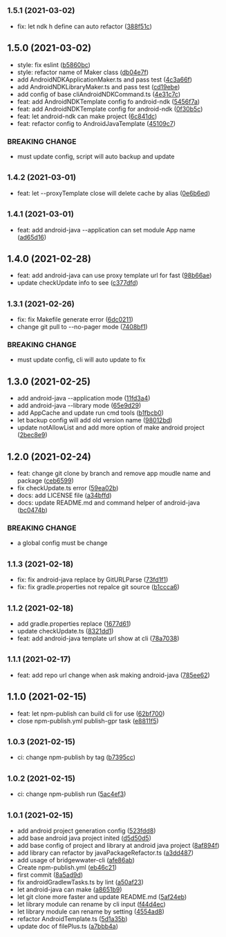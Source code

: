 ## <small>1.5.1 (2021-03-02)</small>

* fix: let ndk h define can auto refactor ([388f51c](https://github.com/bridgewwater/bridgewwater-cli/commit/388f51c))

## 1.5.0 (2021-03-02)

* style: fix eslint ([b5860bc](https://github.com/bridgewwater/bridgewwater-cli/commit/b5860bc))
* style: refactor name of Maker class ([db04e7f](https://github.com/bridgewwater/bridgewwater-cli/commit/db04e7f))
* add AndroidNDKApplicationMaker.ts and pass test ([4c3a66f](https://github.com/bridgewwater/bridgewwater-cli/commit/4c3a66f))
* add AndroidNDKLibraryMaker.ts and pass test ([cd19ebe](https://github.com/bridgewwater/bridgewwater-cli/commit/cd19ebe))
* add config of base cliAndroidNDKCommand.ts ([4e31c7c](https://github.com/bridgewwater/bridgewwater-cli/commit/4e31c7c))
* feat: add AndroidNDKTemplate config fo android-ndk ([5456f7a](https://github.com/bridgewwater/bridgewwater-cli/commit/5456f7a))
* feat: add AndroidNDKTemplate config for android-ndk ([0f30b5c](https://github.com/bridgewwater/bridgewwater-cli/commit/0f30b5c))
* feat: let android-ndk can make project ([6c841dc](https://github.com/bridgewwater/bridgewwater-cli/commit/6c841dc))
* feat: refactor config to AndroidJavaTemplate ([45109c7](https://github.com/bridgewwater/bridgewwater-cli/commit/45109c7))

### BREAKING CHANGE

* must update config, script will auto backup and update

## <small>1.4.2 (2021-03-01)</small>

* feat: let --proxyTemplate close will delete cache by alias ([0e6b6ed](https://github.com/bridgewwater/bridgewwater-cli/commit/0e6b6ed))

## <small>1.4.1 (2021-03-01)</small>

* feat: add android-java --application can set module App name ([ad65d16](https://github.com/bridgewwater/bridgewwater-cli/commit/ad65d16))

## 1.4.0 (2021-02-28)

* feat: add android-java can use proxy template url for fast ([98b66ae](https://github.com/bridgewwater/bridgewwater-cli/commit/98b66ae))
* update checkUpdate info to see ([c377dfd](https://github.com/bridgewwater/bridgewwater-cli/commit/c377dfd))

## <small>1.3.1 (2021-02-26)</small>

* fix: fix Makefile generate error ([6dc0211](https://github.com/bridgewwater/bridgewwater-cli/commit/6dc0211))
* change git pull to --no-pager mode ([7408bf1](https://github.com/bridgewwater/bridgewwater-cli/commit/7408bf1))


### BREAKING CHANGE

* must update config, cli will auto update to fix


## 1.3.0 (2021-02-25)

* add android-java --application mode ([11fd3a4](https://github.com/bridgewwater/bridgewwater-cli/commit/11fd3a4))
* add android-java --library mode ([65e9d29](https://github.com/bridgewwater/bridgewwater-cli/commit/65e9d29))
* add AppCache and update run cmd tools ([b1fbcb0](https://github.com/bridgewwater/bridgewwater-cli/commit/b1fbcb0))
* let backup config will add old version name ([98012bd](https://github.com/bridgewwater/bridgewwater-cli/commit/98012bd))
* update notAllowList and add more option of make android project ([2bec8e9](https://github.com/bridgewwater/bridgewwater-cli/commit/2bec8e9))

## 1.2.0 (2021-02-24)

* feat: change git clone by branch and remove app moudle name and package ([ceb6599](https://github.com/bridgewwater/bridgewwater-cli/commit/ceb6599))
* fix checkUpdate.ts error ([59ea02b](https://github.com/bridgewwater/bridgewwater-cli/commit/59ea02b))
* docs: add LICENSE file ([a34bffd](https://github.com/bridgewwater/bridgewwater-cli/commit/a34bffd))
* docs: update README.md and command helper of android-java ([bc0474b](https://github.com/bridgewwater/bridgewwater-cli/commit/bc0474b))

### BREAKING CHANGE

* a global config must be change


## <small>1.1.3 (2021-02-18)</small>

* fix: fix android-java replace by GitURLParse ([73fd1f1](https://github.com/bridgewwater/bridgewwater-cli/commit/73fd1f1))
* fix: fix gradle.properties not repalce git source ([b1ccca6](https://github.com/bridgewwater/bridgewwater-cli/commit/b1ccca6))

## <small>1.1.2 (2021-02-18)</small>

* add gradle.properties replace ([1677d61](https://github.com/bridgewwater/bridgewwater-cli/commit/1677d61))
* update checkUpdate.ts ([8321dd1](https://github.com/bridgewwater/bridgewwater-cli/commit/8321dd1))
* feat: add android-java template url show at cli ([78a7038](https://github.com/bridgewwater/bridgewwater-cli/commit/78a7038))

## <small>1.1.1 (2021-02-17)</small>

* feat: add repo url change when ask making android-java ([785ee62](https://github.com/bridgewwater/bridgewwater-cli/commit/785ee62))



## 1.1.0 (2021-02-15)

* feat: let npm-publish can build cli for use ([62bf700](https://github.com/bridgewwater/bridgewwater-cli/commit/62bf700))
* close npm-publish.yml publish-gpr task ([e8811f5](https://github.com/bridgewwater/bridgewwater-cli/commit/e8811f5))

## <small>1.0.3 (2021-02-15)</small>

* ci: change npm-publish by tag ([b7395cc](https://github.com/bridgewwater/bridgewwater-cli/commit/b7395cc))

## <small>1.0.2 (2021-02-15)</small>

* ci: change npm-publish run ([5ac4ef3](https://github.com/bridgewwater/bridgewwater-cli/commit/5ac4ef3))

## <small>1.0.1 (2021-02-15)</small>

* add android project generation config ([523fdd8](https://github.com/bridgewwater/bridgewwater-cli/commit/523fdd8))
* add base android java project inited ([d5d50d5](https://github.com/bridgewwater/bridgewwater-cli/commit/d5d50d5))
* add base config of project and library at android java project ([8af894f](https://github.com/bridgewwater/bridgewwater-cli/commit/8af894f))
* add library can refactor by javaPackageRefactor.ts ([a3dd487](https://github.com/bridgewwater/bridgewwater-cli/commit/a3dd487))
* add usage of bridgewwater-cli ([afe86ab](https://github.com/bridgewwater/bridgewwater-cli/commit/afe86ab))
* Create npm-publish.yml ([eb46c21](https://github.com/bridgewwater/bridgewwater-cli/commit/eb46c21))
* first commit ([8a5ad9d](https://github.com/bridgewwater/bridgewwater-cli/commit/8a5ad9d))
* fix androidGradlewTasks.ts by lint ([a50af23](https://github.com/bridgewwater/bridgewwater-cli/commit/a50af23))
* let android-java can make ([a8651b9](https://github.com/bridgewwater/bridgewwater-cli/commit/a8651b9))
* let git clone more faster and update README.md ([5af24eb](https://github.com/bridgewwater/bridgewwater-cli/commit/5af24eb))
* let library module can rename by cli input ([f44d4ec](https://github.com/bridgewwater/bridgewwater-cli/commit/f44d4ec))
* let library module can rename by setting ([4554ad8](https://github.com/bridgewwater/bridgewwater-cli/commit/4554ad8))
* refactor AndroidTemplate.ts ([5d1a35b](https://github.com/bridgewwater/bridgewwater-cli/commit/5d1a35b))
* update doc of filePlus.ts ([a7bbb4a](https://github.com/bridgewwater/bridgewwater-cli/commit/a7bbb4a))



